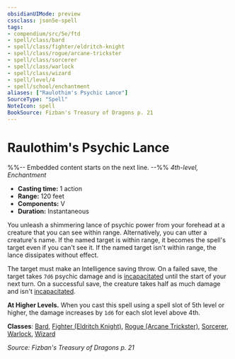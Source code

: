 ```yaml
---
obsidianUIMode: preview
cssclass: json5e-spell
tags:
- compendium/src/5e/ftd
- spell/class/bard
- spell/class/fighter/eldritch-knight
- spell/class/rogue/arcane-trickster
- spell/class/sorcerer
- spell/class/warlock
- spell/class/wizard
- spell/level/4
- spell/school/enchantment
aliases: ["Raulothim's Psychic Lance"]
SourceType: "Spell"
NoteIcon: spell
BookSource: Fizban's Treasury of Dragons p. 21
---
```

# Raulothim's Psychic Lance
%%-- Embedded content starts on the next line. --%%
*4th-level, Enchantment*  

- **Casting time:** 1 action
- **Range:** 120 feet
- **Components:** V
- **Duration:** Instantaneous

You unleash a shimmering lance of psychic power from your forehead at a creature that you can see within range. Alternatively, you can utter a creature's name. If the named target is within range, it becomes the spell's target even if you can't see it. If the named target isn't within range, the lance dissipates without effect.

The target must make an Intelligence saving throw. On a failed save, the target takes `7d6` psychic damage and is [incapacitated](/2-Mechanics/CLI/rules/conditions.md#incapacitated) until the start of your next turn. On a successful save, the creature takes half as much damage and isn't [incapacitated](/2-Mechanics/CLI/rules/conditions.md#incapacitated).

**At Higher Levels.** When you cast this spell using a spell slot of 5th level or higher, the damage increases by `1d6` for each slot level above 4th.

**Classes**: [Bard](/2-Mechanics/CLI/classes/bard.md), [Fighter (Eldritch Knight)](/2-Mechanics/CLI/classes/fighter-eldritch-knight.md), [Rogue (Arcane Trickster)](/2-Mechanics/CLI/classes/rogue-arcane-trickster.md), [Sorcerer](/2-Mechanics/CLI/classes/sorcerer.md), [Warlock](/2-Mechanics/CLI/classes/warlock.md), [Wizard](/2-Mechanics/CLI/classes/wizard.md)

*Source: Fizban's Treasury of Dragons p. 21*
